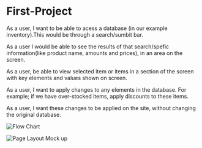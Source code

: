 # First-Project

As a user, I want to be able to acess a database (in our example inventory).This would be through a search/sumbit bar. 

As a user I would be able to see the results of that search/spefic information(like product name, amounts and prices), in an area on the screen.

As a user, be able to view selected item or items in a section of the screen with key elements and values shown on screen.

As a user, I want to apply changes to any elements in the database. For example; if we have over-stocked items, apply discounts to these items. 

As a user, I want these changes to be applied on the site, without changing the original database.

![Flow Chart](https://user-images.githubusercontent.com/98357863/157344300-bbdc11f4-2c39-4059-9fb3-37a979beaeac.png)

![Page Layout Mock up](https://user-images.githubusercontent.com/98357863/157344351-ecffc4f1-dbc1-4886-b01d-131142385645.png)

